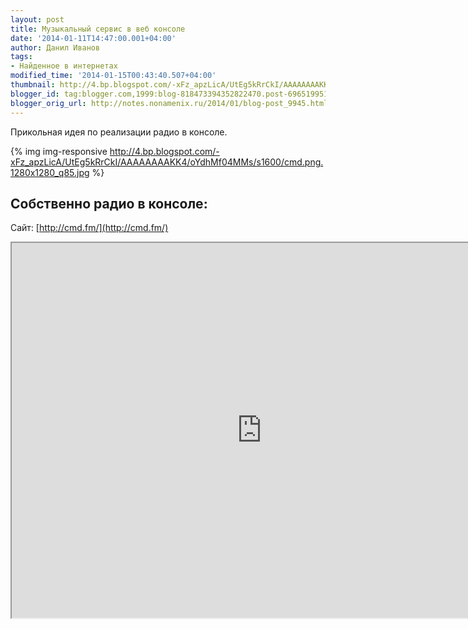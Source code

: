 ```yaml
---
layout: post
title: Музыкальный сервис в веб консоле
date: '2014-01-11T14:47:00.001+04:00'
author: Данил Иванов
tags:
- Найденное в интернетах
modified_time: '2014-01-15T00:43:40.507+04:00'
thumbnail: http://4.bp.blogspot.com/-xFz_apzLicA/UtEg5kRrCkI/AAAAAAAAKK4/oYdhMf04MMs/s72-c/cmd.png.1280x1280_q85.jpg
blogger_id: tag:blogger.com,1999:blog-818473394352822470.post-6965199517511151346
blogger_orig_url: http://notes.nonamenix.ru/2014/01/blog-post_9945.html
---
```


Прикольная идея по реализации радио в консоле.

{% img img-responsive http://4.bp.blogspot.com/-xFz_apzLicA/UtEg5kRrCkI/AAAAAAAAKK4/oYdhMf04MMs/s1600/cmd.png.1280x1280_q85.jpg %}
<!--more-->
## Собственно радио в консоле:

Сайт: [http://cmd.fm/](http://cmd.fm/)
 <iframe height="600" src="http://cmd.fm" width="800"></iframe>